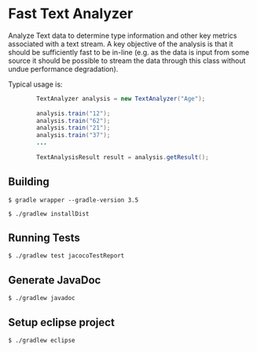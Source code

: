 # Fast Text Analyzer #

Analyze Text data to determine type information and other key metrics associated with a text stream.
A key objective of the analysis is that it should be sufficiently fast to be in-line (e.g. as the
data is input from some source it should be possible to stream the data through this class without
undue performance degradation).

Typical usage is:
```java
  		TextAnalyzer analysis = new TextAnalyzer("Age");
 
  		analysis.train("12");
  		analysis.train("62");
  		analysis.train("21");
  		analysis.train("37");
  		...
 
  		TextAnalysisResult result = analysis.getResult();
```

## Building ##

`$ gradle wrapper --gradle-version 3.5`

`$ ./gradlew installDist`

## Running Tests ##
`$ ./gradlew test jacocoTestReport`

## Generate JavaDoc ##
`$ ./gradlew javadoc`

## Setup eclipse project  ##
`$ ./gradlew eclipse`

